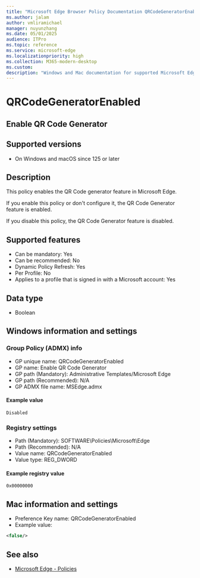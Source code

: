 ```yaml
---
title: "Microsoft Edge Browser Policy Documentation QRCodeGeneratorEnabled"
ms.author: jalam
author: vmliramichael
manager: nuyunzhang
ms.date: 05/01/2025
audience: ITPro
ms.topic: reference
ms.service: microsoft-edge
ms.localizationpriority: high
ms.collection: M365-modern-desktop
ms.custom:
description: "Windows and Mac documentation for supported Microsoft Edge Browser policy: Enable QR Code Generator"
---
```


<!--THIS FILE IS AUTOMATICALLY GENERATED. MANUAL CHANGES WILL BE OVERWRITTEN.-->
<!--Please contact the Microsoft Edge Manageability team with any questions.-->

# QRCodeGeneratorEnabled

## Enable QR Code Generator


## Supported versions

- On Windows and macOS since 125 or later

## Description

This policy enables the QR Code generator feature in Microsoft Edge.

If you enable this policy or don't configure it, the QR Code Generator feature is enabled.

If you disable this policy, the QR Code Generator feature is disabled.

## Supported features

- Can be mandatory: Yes
- Can be recommended: No
- Dynamic Policy Refresh: Yes
- Per Profile: No
- Applies to a profile that is signed in with a Microsoft account: Yes

## Data type

- Boolean

## Windows information and settings

### Group Policy (ADMX) info

- GP unique name: QRCodeGeneratorEnabled
- GP name: Enable QR Code Generator
- GP path (Mandatory): Administrative Templates/Microsoft Edge
- GP path (Recommended): N/A
- GP ADMX file name: MSEdge.admx

#### Example value

```
Disabled
```

### Registry settings

- Path (Mandatory): SOFTWARE\Policies\Microsoft\Edge
- Path (Recommended): N/A
- Value name: QRCodeGeneratorEnabled
- Value type: REG_DWORD

#### Example registry value

```
0x00000000
```


## Mac information and settings

- Preference Key name: QRCodeGeneratorEnabled
- Example value:

```xml
<false/>
```

## See also
- [Microsoft Edge - Policies](../microsoft-edge-policies.md)
